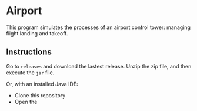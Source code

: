# Airport
This program simulates the processes of an airport control tower: managing flight landing and takeoff. 

## Instructions
Go to `releases` and download the lastest release. Unzip the zip file, and then execute the `jar` file.

Or, with an installed Java IDE: 
- Clone this repository
- Open the 
